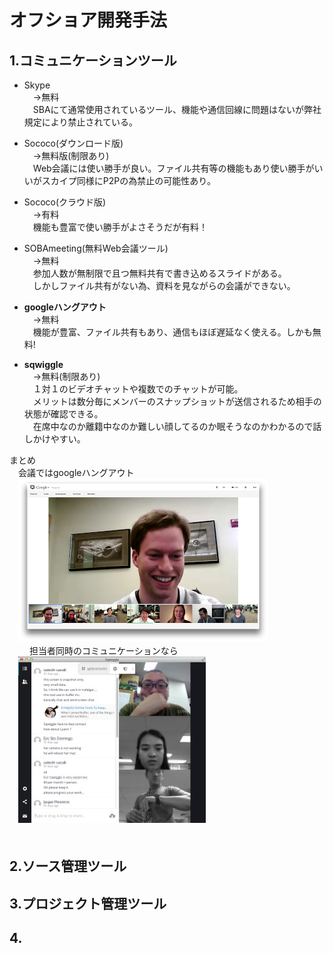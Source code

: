 # オフショア開発手法
## 1.コミュニケーションツール

* Skype  
　→無料  
　SBAにて通常使用されているツール、機能や通信回線に問題はないが弊社規定により禁止されている。  
* Sococo(ダウンロード版)  
　→無料版(制限あり)  
　Web会議には使い勝手が良い。ファイル共有等の機能もあり使い勝手がいいがスカイプ同様にP2Pの為禁止の可能性あり。  
* Sococo(クラウド版)  
　→有料  
　機能も豊富で使い勝手がよさそうだが有料！  
* SOBAmeeting(無料Web会議ツール)  
　→無料  
　参加人数が無制限で且つ無料共有で書き込めるスライドがある。  
　しかしファイル共有がない為、資料を見ながらの会議ができない。  
* **googleハングアウト**  
　→無料  
　機能が豊富、ファイル共有もあり、通信もほぼ遅延なく使える。しかも無料!  

* **sqwiggle**  
　→無料(制限あり)  
　１対１のビデオチャットや複数でのチャットが可能。  
　メリットは数分毎にメンバーのスナップショットが送信されるため相手の状態が確認できる。  
　在席中なのか離籍中なのか難しい顔してるのか眠そうなのかわかるので話しかけやすい。  

まとめ  
　会議ではgoogleハングアウト  
　![googleハングアウト](imeges/googlehangout.png)  
  　
　担当者同時のコミュニケーションなら  
　![Sqwiggle](imeges/sqwiggle.jpg)     
  　
## 2.ソース管理ツール
## 3.プロジェクト管理ツール
## 4.
